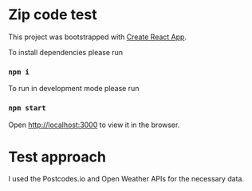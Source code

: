 # Zip code test

This project was bootstrapped with [Create React App](https://github.com/facebook/create-react-app).

To install dependencies please run

### `npm i`

To run in development mode please run

### `npm start`

Open [http://localhost:3000](http://localhost:3000) to view it in the browser.


# Test approach

I used the Postcodes.io and Open Weather APIs for the necessary data.










